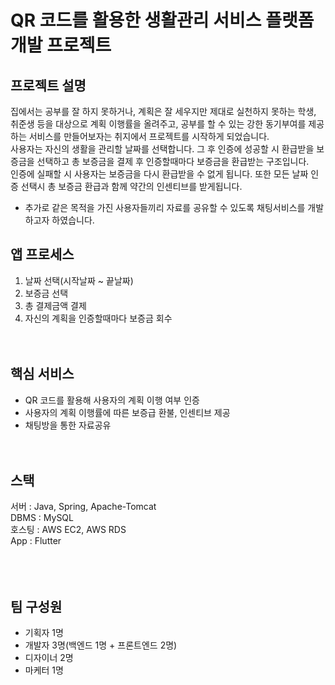 # QR 코드를 활용한 생활관리 서비스 플랫폼 개발 프로젝트


## 프로젝트 설명
집에서는 공부를 잘 하지 못하거나, 계획은 잘 세우지만 제대로 실천하지 못하는 학생, 취준생 등을 대상으로 계획 이행률을 올려주고, 공부를 할 수 있는 강한 동기부여를 제공하는 서비스를
만들어보자는 취지에서 프로젝트를 시작하게 되었습니다. <br>
사용자는 자신의 생활을 관리할 날짜를 선택합니다. 그 후 인증에 성공할 시 환급받을 보증금을 선택하고 총 보증금을 결제 후 인증할때마다 보증금을 환급받는 구조입니다. <br>
인증에 실패할 시 사용자는 보증금을 다시 환급받을 수 없게 됩니다. 또한 모든 날짜 인증 선택시 총 보증금 환급과 함께 약간의 인센티브를 받게됩니다. <br>
+ 추가로 같은 목적을 가진 사용자들끼리 자료를 공유할 수 있도록 채팅서비스를 개발하고자 하였습니다.


## 앱 프로세스
 1. 날짜 선택(시작날짜 ~ 끝날짜)
 2. 보증금 선택
 3. 총 결제금액 결제
 4. 자신의 계획을 인증할때마다 보증금 회수
 <br><br><br>


## 핵심 서비스
 - QR 코드를 활용해 사용자의 계획 이행 여부 인증
 - 사용자의 계획 이행률에 따른 보증급 환불, 인센티브 제공
 - 채팅방을 통한 자료공유
 <br><br><br>

## 스택
 서버 : Java, Spring, Apache-Tomcat<br>
 DBMS : MySQL<br>
 호스팅 : AWS EC2, AWS RDS <br>
 App  : Flutter<br>
 <br><br><br>
 
 ## 팀 구성원
 - 기획자 1명
 - 개발자 3명(백엔드 1명 + 프론트엔드 2명)
 - 디자이너 2명
 - 마케터 1명
 

